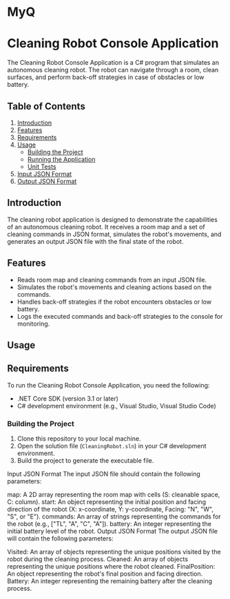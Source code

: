 # MyQ
# Cleaning Robot Console Application

The Cleaning Robot Console Application is a C# program that simulates an autonomous cleaning robot. The robot can navigate through a room, clean surfaces, and perform back-off strategies in case of obstacles or low battery.

## Table of Contents
1. [Introduction](#introduction)
2. [Features](#features)
3. [Requirements](#requirements)
4. [Usage](#usage)
    - [Building the Project](#building-the-project)
    - [Running the Application](#running-the-application)
    - [Unit Tests](#unit-tests)
5. [Input JSON Format](#input-json-format)
6. [Output JSON Format](#output-json-format)

## Introduction

The cleaning robot application is designed to demonstrate the capabilities of an autonomous cleaning robot. It receives a room map and a set of cleaning commands in JSON format, simulates the robot's movements, and generates an output JSON file with the final state of the robot.

## Features

- Reads room map and cleaning commands from an input JSON file.
- Simulates the robot's movements and cleaning actions based on the commands.
- Handles back-off strategies if the robot encounters obstacles or low battery.
- Logs the executed commands and back-off strategies to the console for monitoring.

## Usage

## Requirements

To run the Cleaning Robot Console Application, you need the following:

- .NET Core SDK (version 3.1 or later)
- C# development environment (e.g., Visual Studio, Visual Studio Code)

### Building the Project

1. Clone this repository to your local machine.
2. Open the solution file (`CleaningRobot.sln`) in your C# development environment.
3. Build the project to generate the executable file.

Input JSON Format
The input JSON file should contain the following parameters:

map: A 2D array representing the room map with cells (S: cleanable space, C: column).
start: An object representing the initial position and facing direction of the robot (X: x-coordinate, Y: y-coordinate, Facing: "N", "W", "S", or "E").
commands: An array of strings representing the commands for the robot (e.g., ["TL", "A", "C", "A"]).
battery: An integer representing the initial battery level of the robot.
Output JSON Format
The output JSON file will contain the following parameters:

Visited: An array of objects representing the unique positions visited by the robot during the cleaning process.
Cleaned: An array of objects representing the unique positions where the robot cleaned.
FinalPosition: An object representing the robot's final position and facing direction.
Battery: An integer representing the remaining battery after the cleaning process.


